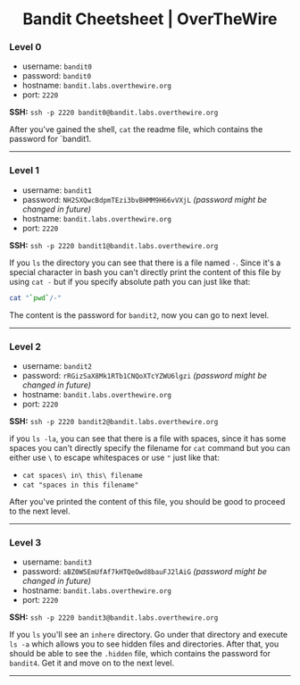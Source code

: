 <h1 align="center">Bandit Cheetsheet | OverTheWire</h1>

<h3>Level 0</h3>

* username: `bandit0`
* password: `bandit0`
* hostname: `bandit.labs.overthewire.org`
* port: `2220`

**SSH:** `ssh -p 2220 bandit0@bandit.labs.overthewire.org`

After you've gained the shell, `cat` the readme file, which contains the password for `bandit1.

---

<h3>Level 1</h3>

* username: `bandit1`
* password: `NH2SXQwcBdpmTEzi3bvBHMM9H66vVXjL` *(password might be changed in future)*
* hostname: `bandit.labs.overthewire.org`
* port: `2220`

**SSH:** `ssh -p 2220 bandit1@bandit.labs.overthewire.org`

If you `ls` the directory you can see that there is a file named `-`. Since it's a special character in bash you can't directly print the content of this file by using `cat -` but if you specify absolute path you can just like that:

```bash
cat "`pwd`/-"
```

The content is the password for `bandit2`, now you can go to next level.

---

<h3>Level 2</h3>

* username: `bandit2`
* password: `rRGizSaX8Mk1RTb1CNQoXTcYZWU6lgzi` *(password might be changed in future)*
* hostname: `bandit.labs.overthewire.org`
* port: `2220`

**SSH:** `ssh -p 2220 bandit2@bandit.labs.overthewire.org`

if you `ls -la`, you can see that there is a file with spaces, since it has some spaces you can't directly specify the filename for `cat` command but you can either use `\` to escape whitespaces or use `"` just like that:

* `cat spaces\ in\ this\ filename`
* `cat "spaces in this filename"`

After you've printed the content of this file, you should be good to proceed to the next level.

---

<h3>Level 3</h3>

* username: `bandit3`
* password: `aBZ0W5EmUfAf7kHTQeOwd8bauFJ2lAiG` *(password might be changed in future)*
* hostname: `bandit.labs.overthewire.org`
* port: `2220`

**SSH:** `ssh -p 2220 bandit3@bandit.labs.overthewire.org`

If you `ls` you'll see an `inhere` directory. Go under that directory and execute `ls -a` which allows you to see hidden files and directories. After that, you should be able to see the `.hidden` file, which contains the password for `bandit4`. Get it and move on to the next level.

---

